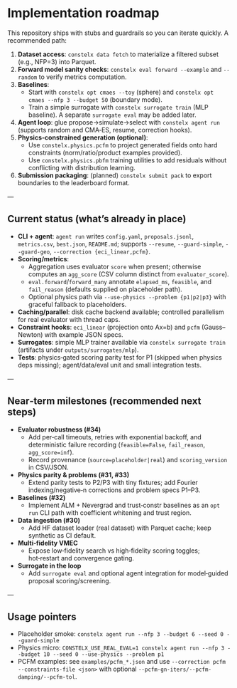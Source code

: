 # Implementation roadmap

This repository ships with stubs and guardrails so you can iterate quickly. A recommended path:

1. **Dataset access**: `constelx data fetch` to materialize a filtered subset (e.g., NFP=3) into Parquet.
2. **Forward model sanity checks**: `constelx eval forward --example` and `--random` to verify metrics computation.
3. **Baselines**:
   - Start with `constelx opt cmaes --toy` (sphere) and `constelx opt cmaes --nfp 3 --budget 50` (boundary mode).
   - Train a simple surrogate with `constelx surrogate train` (MLP baseline). A separate `surrogate eval` may be added later.
4. **Agent loop**: glue propose→simulate→select with `constelx agent run` (supports random and CMA‑ES, resume, correction hooks).
5. **Physics‑constrained generation (optional)**:
   - Use `constelx.physics.pcfm` to project generated fields onto hard constraints (norm/ratio/product examples provided).
   - Use `constelx.physics.pbfm` training utilities to add residuals without conflicting with distribution learning.
6. **Submission packaging**: (planned) `constelx submit pack` to export boundaries to the leaderboard format.

—

## Current status (what’s already in place)

- **CLI + agent**: `agent run` writes `config.yaml`, `proposals.jsonl`, `metrics.csv`, `best.json`, `README.md`; supports `--resume`, `--guard-simple`, `--guard-geo`, `--correction {eci_linear,pcfm}`.
- **Scoring/metrics**:
  - Aggregation uses evaluator `score` when present; otherwise computes an `agg_score` (CSV column distinct from `evaluator_score`).
  - `eval.forward`/`forward_many` annotate `elapsed_ms`, `feasible`, and `fail_reason` (defaults supplied on placeholder path).
  - Optional physics path via `--use-physics --problem {p1|p2|p3}` with graceful fallback to placeholders.
- **Caching/parallel**: disk cache backend available; controlled parallelism for real evaluator with thread caps.
- **Constraint hooks**: `eci_linear` (projection onto Ax=b) and `pcfm` (Gauss–Newton) with example JSON specs.
- **Surrogates**: simple MLP trainer available via `constelx surrogate train` (artifacts under `outputs/surrogates/mlp`).
- **Tests**: physics‑gated scoring parity test for P1 (skipped when physics deps missing); agent/data/eval unit and small integration tests.

—

## Near‑term milestones (recommended next steps)

- **Evaluator robustness (#34)**
  - Add per‑call timeouts, retries with exponential backoff, and deterministic failure recording (`feasible=False`, `fail_reason`, `agg_score=inf`).
  - Record provenance (`source=placeholder|real`) and `scoring_version` in CSV/JSON.
- **Physics parity & problems (#31, #33)**
  - Extend parity tests to P2/P3 with tiny fixtures; add Fourier indexing/negative‑n corrections and problem specs P1–P3.
- **Baselines (#32)**
  - Implement ALM + Nevergrad and trust‑constr baselines as an `opt run` CLI path with coefficient whitening and trust region.
- **Data ingestion (#30)**
  - Add HF dataset loader (real dataset) with Parquet cache; keep synthetic as CI default.
- **Multi‑fidelity VMEC**
  - Expose low‑fidelity search vs high‑fidelity scoring toggles; hot‑restart and convergence gating.
- **Surrogate in the loop**
  - Add `surrogate eval` and optional agent integration for model‑guided proposal scoring/screening.

—

## Usage pointers

- Placeholder smoke: `constelx agent run --nfp 3 --budget 6 --seed 0 --guard-simple`
- Physics micro: `CONSTELX_USE_REAL_EVAL=1 constelx agent run --nfp 3 --budget 10 --seed 0 --use-physics --problem p1`
- PCFM examples: see `examples/pcfm_*.json` and use `--correction pcfm --constraints-file <json>` with optional `--pcfm-gn-iters/--pcfm-damping/--pcfm-tol`.
